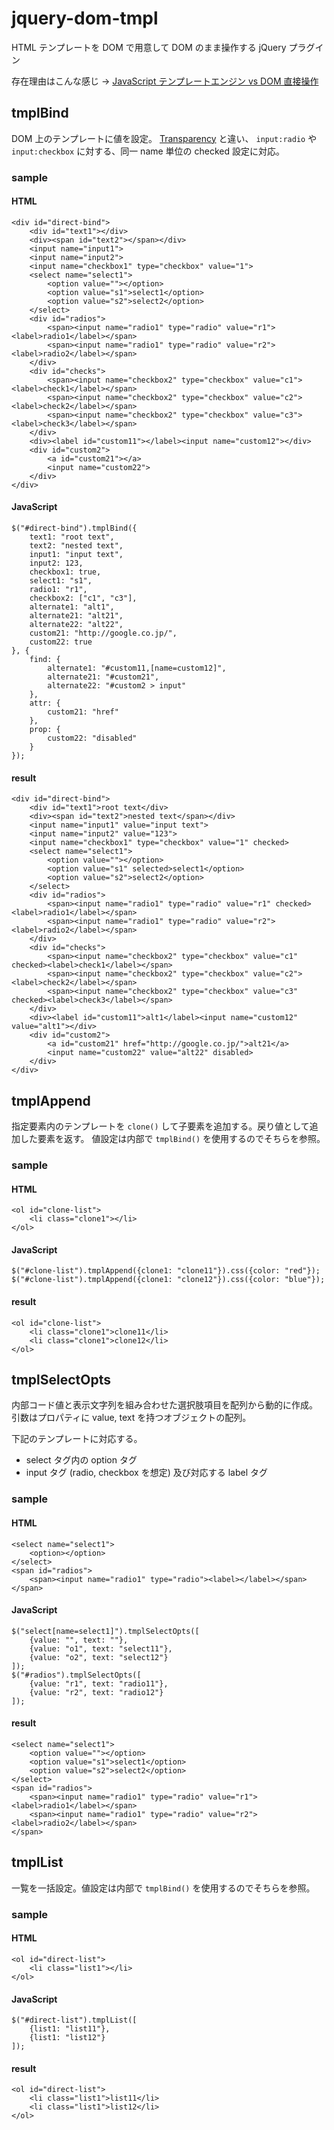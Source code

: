 jquery-dom-tmpl
=====================

HTML テンプレートを DOM で用意して DOM のまま操作する jQuery プラグイン

存在理由はこんな感じ ->
[JavaScript テンプレートエンジン vs DOM 直接操作](https://gist.github.com/froop/5492623)

tmplBind
--------------------
DOM 上のテンプレートに値を設定。
[Transparency](https://github.com/leonidas/transparency) と違い、
`input:radio` や `input:checkbox` に対する、同一 name 単位の checked 設定に対応。

### sample

#### HTML

	<div id="direct-bind">
		<div id="text1"></div>
		<div><span id="text2"></span></div>
		<input name="input1">
		<input name="input2">
		<input name="checkbox1" type="checkbox" value="1">
		<select name="select1">
			<option value=""></option>
			<option value="s1">select1</option>
			<option value="s2">select2</option>
		</select>
		<div id="radios">
			<span><input name="radio1" type="radio" value="r1"><label>radio1</label></span>
			<span><input name="radio1" type="radio" value="r2"><label>radio2</label></span>
		</div>
		<div id="checks">
			<span><input name="checkbox2" type="checkbox" value="c1"><label>check1</label></span>
			<span><input name="checkbox2" type="checkbox" value="c2"><label>check2</label></span>
			<span><input name="checkbox2" type="checkbox" value="c3"><label>check3</label></span>
		</div>
		<div><label id="custom11"></label><input name="custom12"></div>
		<div id="custom2">
			<a id="custom21"></a>
			<input name="custom22">
		</div>
	</div>

#### JavaScript

	$("#direct-bind").tmplBind({
		text1: "root text",
		text2: "nested text",
		input1: "input text",
		input2: 123,
		checkbox1: true,
		select1: "s1",
		radio1: "r1",
		checkbox2: ["c1", "c3"],
		alternate1: "alt1",
		alternate21: "alt21",
		alternate22: "alt22",
		custom21: "http://google.co.jp/",
		custom22: true
	}, {
		find: {
			alternate1: "#custom11,[name=custom12]",
			alternate21: "#custom21",
			alternate22: "#custom2 > input"
		},
		attr: {
			custom21: "href"
		},
		prop: {
			custom22: "disabled"
		}
	});

#### result

	<div id="direct-bind">
		<div id="text1">root text</div>
		<div><span id="text2">nested text</span></div>
		<input name="input1" value="input text">
		<input name="input2" value="123">
		<input name="checkbox1" type="checkbox" value="1" checked>
		<select name="select1">
			<option value=""></option>
			<option value="s1" selected>select1</option>
			<option value="s2">select2</option>
		</select>
		<div id="radios">
			<span><input name="radio1" type="radio" value="r1" checked><label>radio1</label></span>
			<span><input name="radio1" type="radio" value="r2"><label>radio2</label></span>
		</div>
		<div id="checks">
			<span><input name="checkbox2" type="checkbox" value="c1" checked><label>check1</label></span>
			<span><input name="checkbox2" type="checkbox" value="c2"><label>check2</label></span>
			<span><input name="checkbox2" type="checkbox" value="c3" checked><label>check3</label></span>
		</div>
		<div><label id="custom11">alt1</label><input name="custom12" value="alt1"></div>
		<div id="custom2">
			<a id="custom21" href="http://google.co.jp/">alt21</a>
			<input name="custom22" value="alt22" disabled>
		</div>
	</div>

tmplAppend
--------------------
指定要素内のテンプレートを `clone()` して子要素を追加する。戻り値として追加した要素を返す。
値設定は内部で `tmplBind()` を使用するのでそちらを参照。

### sample

#### HTML

	<ol id="clone-list">
		<li class="clone1"></li>
	</ol>

#### JavaScript

	$("#clone-list").tmplAppend({clone1: "clone11"}).css({color: "red"});
	$("#clone-list").tmplAppend({clone1: "clone12"}).css({color: "blue"});

#### result

	<ol id="clone-list">
		<li class="clone1">clone11</li>
		<li class="clone1">clone12</li>
	</ol>

tmplSelectOpts
--------------------
内部コード値と表示文字列を組み合わせた選択肢項目を配列から動的に作成。
引数はプロパティに value, text を持つオブジェクトの配列。

下記のテンプレートに対応する。

* select タグ内の option タグ
* input タグ (radio, checkbox を想定) 及び対応する label タグ

### sample

#### HTML

	<select name="select1">
		<option></option>
	</select>
	<span id="radios">
		<span><input name="radio1" type="radio"><label></label></span>
	</span>

#### JavaScript

	$("select[name=select1]").tmplSelectOpts([
		{value: "", text: ""},
		{value: "o1", text: "select11"},
		{value: "o2", text: "select12"}
	]);
	$("#radios").tmplSelectOpts([
		{value: "r1", text: "radio11"},
		{value: "r2", text: "radio12"}
	]);

#### result

	<select name="select1">
		<option value=""></option>
		<option value="s1">select1</option>
		<option value="s2">select2</option>
	</select>
	<span id="radios">
		<span><input name="radio1" type="radio" value="r1"><label>radio1</label></span>
		<span><input name="radio1" type="radio" value="r2"><label>radio2</label></span>
	</span>

tmplList
--------------------
一覧を一括設定。値設定は内部で `tmplBind()` を使用するのでそちらを参照。

### sample

#### HTML

	<ol id="direct-list">
		<li class="list1"></li>
	</ol>

#### JavaScript

	$("#direct-list").tmplList([
		{list1: "list11"},
		{list1: "list12"}
	]);

#### result

	<ol id="direct-list">
		<li class="list1">list11</li>
		<li class="list1">list12</li>
	</ol>
